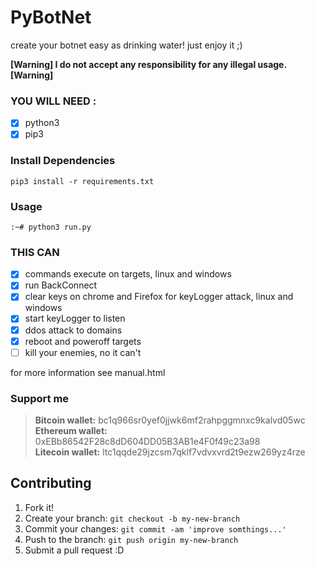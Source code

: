# PyBotNet

create your botnet easy as drinking water! just enjoy it ;)

**[Warning] I do not accept any responsibility for any illegal usage. [Warning]**


### YOU WILL NEED :

- [x] python3
- [x] pip3

### Install Dependencies

```
pip3 install -r requirements.txt
```

### Usage

```
:~# python3 run.py
```

### THIS CAN

- [x] commands execute on targets, linux and windows
- [x] run BackConnect
- [x] clear keys on chrome and Firefox for keyLogger attack, linux and windows
- [x] start keyLogger to listen
- [x] ddos attack to domains
- [x] reboot and poweroff targets
- [ ] kill your enemies, no it can't
  
for more information see manual.html

### Support me

> **Bitcoin wallet:** bc1q966sr0yef0jjwk6mf2rahpggmnxc9kalvd05wc<br>
> **Ethereum wallet:** 0xEBb86542F28c8dD604DD05B3AB1e4F0f49c23a98<br>
> **Litecoin wallet:** ltc1qqde29jzcsm7qklf7vdvxvrd2t9ezw269yz4rze<br>

## Contributing

1. Fork it!
2. Create your branch: `git checkout -b my-new-branch`
3. Commit your changes: `git commit -am 'improve somthings...'`
4. Push to the branch: `git push origin my-new-branch`
5. Submit a pull request :D
